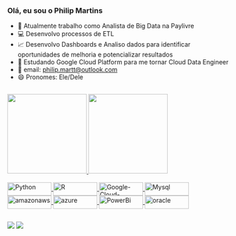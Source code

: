 ### Olá, eu sou o Philip Martins


- 🔭 Atualmente trabalho como Analista de Big Data na Paylivre
- 💻 Desenvolvo processos de ETL 
- 📈 Desenvolvo Dashboards e Analiso dados para identificar oportunidades de melhoria e potencializar resultados
- 🌱 Estudando Google Cloud Platform para me tornar Cloud Data Engineer
- 📧 email: philip.martt@outlook.com
- 😄 Pronomes: Ele/Dele
##
 <div>
  <a href="https://www.linkedin.com/in/philip-martins">
  <img height="180em" src="https://github-readme-stats.vercel.app/api?username=phmarttt&show_icons=true&theme=vue&include_all_commits=true&count_private=true&border_color=5fc396"/>
  <img height="180em" src="https://github-readme-stats.vercel.app/api/top-langs/?username=phmarttt&layout=compact&langs_count=7&theme=vue&border_color=5fc396"/>
</div>

<div style="display: inline_block"><br>
  <img align="center" alt="Python" height="30" width="100" src="https://img.shields.io/badge/Python-3776AB?style=for-the-badge&logo=python&logoColor=white">
  <img align="center" alt="R" height="30" width="100" src="https://img.shields.io/badge/R-276DC3?style=for-the-badge&logo=r&logoColor=white">
  <img align="center" alt="Google-Cloud-Platform" height="30" width="100" src="https://img.shields.io/badge/Google_Cloud-4285F4?style=for-the-badge&logo=google-cloud&logoColor=white">
  <img align="center" alt="Mysql" height="30" width="100" src="https://img.shields.io/badge/MySQL-00000F?style=for-the-badge&logo=mysql&logoColor=white">
  <img align="center" alt="amazonaws" height="30" width="100" src="https://img.shields.io/badge/Amazon_AWS-232F3E?style=for-the-badge&logo=amazon-aws&logoColor=white">
  <img align="center" alt="azure" height="30" width="100" src="https://img.shields.io/badge/Microsoft_Azure-0089D6?style=for-the-badge&logo=microsoft-azure&logoColor=white">
  <img align="center" alt="PowerBi" height="30" width="100" src="https://img.shields.io/badge/PowerBI-black?style=for-the-badge&logo">
  <img align="center" alt="oracle" height="30" width="100" src="https://img.shields.io/badge/Oracle-red?style=for-the-badge&logo">
</div>
  
##
  
<div> 
  <a href="https://instagram.com/phpmartins_" target="_blank"><img src="https://img.shields.io/badge/-Instagram-%23E4405F?style=for-the-badge&logo=instagram&logoColor=white" target="_blank"></a>
  <a href="https://www.linkedin.com/in/philip-martins" target="_blank"><img src="https://img.shields.io/badge/-LinkedIn-%230077B5?style=for-the-badge&logo=linkedin&logoColor=white" target="_blank"></a>  
</div>
 

